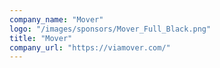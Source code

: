 ```yaml
---
company_name: "Mover"
logo: "/images/sponsors/Mover_Full_Black.png"
title: "Mover"
company_url: "https://viamover.com/"
---
```

